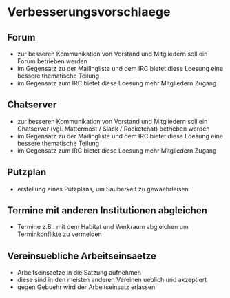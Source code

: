 # Verbesserungsvorschlaege

## Forum
- zur besseren Kommunikation von Vorstand und Mitgliedern soll ein Forum betrieben werden
- im Gegensatz zu der Mailingliste und dem IRC bietet diese Loesung eine bessere thematische Teilung
- im Gegensatz zum IRC bietet diese Loesung mehr Mitgliedern Zugang

## Chatserver
- zur besseren Kommunikation von Vorstand und Mitgliedern soll ein Chatserver (vgl. Mattermost / Slack / Rocketchat) betrieben werden
- im Gegensatz zu der Mailingliste und dem IRC bietet diese Loesung eine bessere thematische Teilung
- im Gegensatz zum IRC bietet diese Loesung mehr Mitgliedern Zugang

## Putzplan
- erstellung eines Putzplans, um Sauberkeit zu gewaehrleisen

## Termine mit anderen Institutionen abgleichen
- Termine z.B.: mit dem Habitat und Werkraum abgleichen um Terminkonflikte zu vermeiden

## Vereinsuebliche Arbeitseinsaetze
- Arbeitseinsaetze in die Satzung aufnehmen
- diese sind in den meisten anderen Vereinen ueblich und akzeptiert
- gegen Gebuehr wird der Arbeitseinsatz erlassen